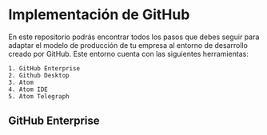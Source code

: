 # Implementación de GitHub

En este repositorio podrás encontrar todos los pasos que debes seguir para adaptar el modelo de producción de tu empresa al entorno de desarrollo creado por GitHub. Este entorno cuenta con las siguientes herramientas:

	1. GitHub Enterprise
	2. Github Desktop
	3. Atom
	4. Atom IDE
	5. Atom Telegraph
	

## GitHub Enterprise





